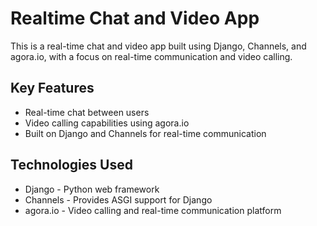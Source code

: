 # Realtime Chat and Video App

This is a real-time chat and video app built using Django, Channels, and agora.io, with a focus on real-time communication and video calling.

## Key Features

- Real-time chat between users
- Video calling capabilities using agora.io
- Built on Django and Channels for real-time communication

## Technologies Used

- Django - Python web framework
- Channels - Provides ASGI support for Django
- agora.io - Video calling and real-time communication platform
